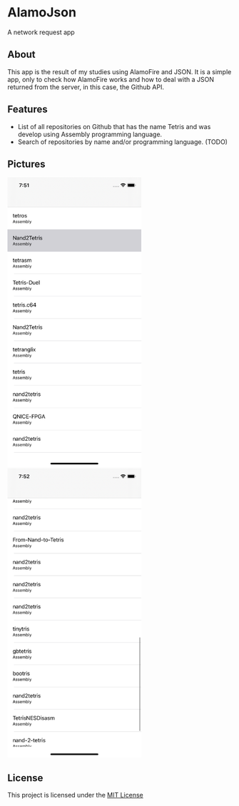 # AlamoJson
A network request app

## About
This app is the result of my studies using AlamoFire and JSON. It is a simple app, only to check how AlamoFire works and how to deal with a JSON returned from the server, in this case, the Github API.

## Features
* List of all repositories on Github that has the name Tetris and was develop using Assembly programming language.
* Search of repositories by name and/or programming language. (TODO)

## Pictures

<img src="https://github.com/inaldor/AlamoJson/blob/master/app-images/Results.png" width=300>
<img src="https://github.com/inaldor/AlamoJson/blob/master/app-images/Results2.png" width=300>

## License

This project is licensed under the [MIT License](https://github.com/inaldor/AlamoJson/blob/master/LICENSE)
